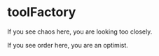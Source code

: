 # toolFactory

If you see chaos here, you are looking too closely.

If you see order here, you are an optimist.
